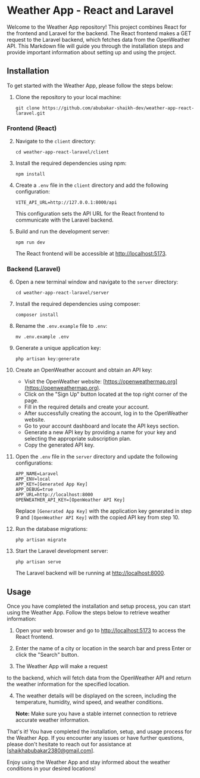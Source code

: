 # Weather App - React and Laravel

Welcome to the Weather App repository! This project combines React for the frontend and Laravel for the backend. The React frontend makes a GET request to the Laravel backend, which fetches data from the OpenWeather API. This Markdown file will guide you through the installation steps and provide important information about setting up and using the project.

## Installation

To get started with the Weather App, please follow the steps below:

1. Clone the repository to your local machine:
   ```
   git clone https://github.com/abubakar-shaikh-dev/weather-app-react-laravel.git
   ```

### Frontend (React)

2. Navigate to the `client` directory:
   ```
   cd weather-app-react-laravel/client
   ```

3. Install the required dependencies using npm:
   ```
   npm install
   ```

4. Create a `.env` file in the `client` directory and add the following configuration:
   ```dotenv
   VITE_API_URL=http://127.0.0.1:8000/api
   ```
   This configuration sets the API URL for the React frontend to communicate with the Laravel backend.

5. Build and run the development server:
   ```
   npm run dev
   ```

   The React frontend will be accessible at [http://localhost:5173](http://localhost:5173).

### Backend (Laravel)

6. Open a new terminal window and navigate to the `server` directory:
   ```
   cd weather-app-react-laravel/server
   ```

7. Install the required dependencies using composer:
   ```
   composer install
   ```

8. Rename the `.env.example` file to `.env`:
   ```
   mv .env.example .env
   ```

9. Generate a unique application key:
   ```
   php artisan key:generate
   ```

10. Create an OpenWeather account and obtain an API key:

    - Visit the OpenWeather website: [https://openweathermap.org](https://openweathermap.org).
    - Click on the "Sign Up" button located at the top right corner of the page.
    - Fill in the required details and create your account.
    - After successfully creating the account, log in to the OpenWeather website.
    - Go to your account dashboard and locate the API keys section.
    - Generate a new API key by providing a name for your key and selecting the appropriate subscription plan.
    - Copy the generated API key.

11. Open the `.env` file in the `server` directory and update the following configurations:

    ```dotenv
    APP_NAME=Laravel
    APP_ENV=local
    APP_KEY=[Generated App Key]
    APP_DEBUG=true
    APP_URL=http://localhost:8000
    OPENWEATHER_API_KEY=[OpenWeather API Key]
    ```

    Replace `[Generated App Key]` with the application key generated in step 9 and `[OpenWeather API Key]` with the copied API key from step 10.

12. Run the database migrations:
    ```
    php artisan migrate
    ```

13. Start the Laravel development server:
    ```
    php artisan serve
    ```

    The Laravel backend will be running at [http://localhost:8000](http://localhost:8000).

## Usage

Once you have completed the installation and setup process, you can start using the Weather App. Follow the steps below to retrieve weather information:

1. Open your web browser and go to [http://localhost:5173](http://localhost:5173) to access the React frontend.

2. Enter the name of a city or location in the search bar and press Enter or click the "Search" button.

3. The Weather App will make a request

 to the backend, which will fetch data from the OpenWeather API and return the weather information for the specified location.

4. The weather details will be displayed on the screen, including the temperature, humidity, wind speed, and weather conditions.

   **Note:** Make sure you have a stable internet connection to retrieve accurate weather information.

That's it! You have completed the installation, setup, and usage process for the Weather App. If you encounter any issues or have further questions, please don't hesitate to reach out for assistance at [shaikhabubakar2380@gmail.com].

Enjoy using the Weather App and stay informed about the weather conditions in your desired locations!

